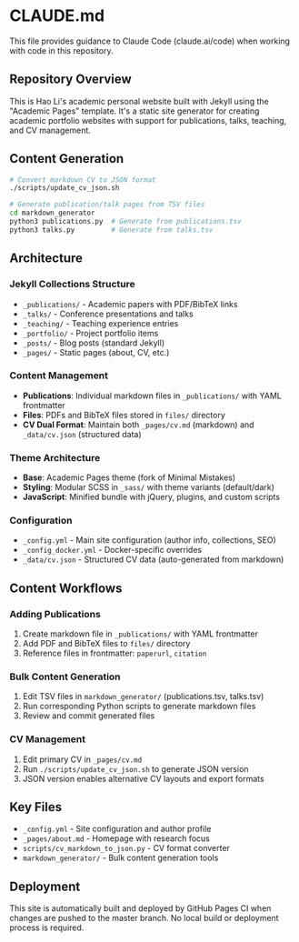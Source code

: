 # CLAUDE.md

This file provides guidance to Claude Code (claude.ai/code) when working with code in this repository.

## Repository Overview

This is Hao Li's academic personal website built with Jekyll using the "Academic Pages" template. It's a static site generator for creating academic portfolio websites with support for publications, talks, teaching, and CV management.

## Content Generation
```bash
# Convert markdown CV to JSON format
./scripts/update_cv_json.sh

# Generate publication/talk pages from TSV files
cd markdown_generator
python3 publications.py  # Generate from publications.tsv
python3 talks.py         # Generate from talks.tsv
```

## Architecture

### Jekyll Collections Structure
- `_publications/` - Academic papers with PDF/BibTeX links
- `_talks/` - Conference presentations and talks  
- `_teaching/` - Teaching experience entries
- `_portfolio/` - Project portfolio items
- `_posts/` - Blog posts (standard Jekyll)
- `_pages/` - Static pages (about, CV, etc.)

### Content Management
- **Publications**: Individual markdown files in `_publications/` with YAML frontmatter
- **Files**: PDFs and BibTeX files stored in `files/` directory
- **CV Dual Format**: Maintain both `_pages/cv.md` (markdown) and `_data/cv.json` (structured data)

### Theme Architecture
- **Base**: Academic Pages theme (fork of Minimal Mistakes)
- **Styling**: Modular SCSS in `_sass/` with theme variants (default/dark)
- **JavaScript**: Minified bundle with jQuery, plugins, and custom scripts

### Configuration
- `_config.yml` - Main site configuration (author info, collections, SEO)
- `_config_docker.yml` - Docker-specific overrides
- `_data/cv.json` - Structured CV data (auto-generated from markdown)

## Content Workflows

### Adding Publications
1. Create markdown file in `_publications/` with YAML frontmatter
2. Add PDF and BibTeX files to `files/` directory
3. Reference files in frontmatter: `paperurl`, `citation`

### Bulk Content Generation
1. Edit TSV files in `markdown_generator/` (publications.tsv, talks.tsv)
2. Run corresponding Python scripts to generate markdown files
3. Review and commit generated files

### CV Management
1. Edit primary CV in `_pages/cv.md`
2. Run `./scripts/update_cv_json.sh` to generate JSON version
3. JSON version enables alternative CV layouts and export formats

## Key Files
- `_config.yml` - Site configuration and author profile
- `_pages/about.md` - Homepage with research focus
- `scripts/cv_markdown_to_json.py` - CV format converter
- `markdown_generator/` - Bulk content generation tools

## Deployment
This site is automatically built and deployed by GitHub Pages CI when changes are pushed to the master branch. No local build or deployment process is required.